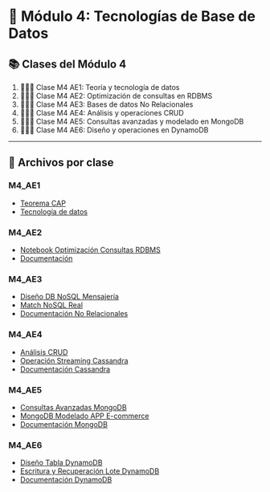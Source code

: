 # 📘 Módulo 4: Tecnologías de Base de Datos

## 📚 Clases del Módulo 4

1. 👨🏽‍🏫 Clase M4 AE1: Teoría y tecnología de datos  
2. 👨🏽‍🏫 Clase M4 AE2: Optimización de consultas en RDBMS  
3. 👨🏽‍🏫 Clase M4 AE3: Bases de datos No Relacionales  
4. 👨🏽‍🏫 Clase M4 AE4: Análisis y operaciones CRUD  
5. 👨🏽‍🏫 Clase M4 AE5: Consultas avanzadas y modelado en MongoDB  
6. 👨🏽‍🏫 Clase M4 AE6: Diseño y operaciones en DynamoDB  

---

## 🧪 Archivos por clase

### M4_AE1
- [Teorema CAP](M4_AE1_TEOREMA_CAP_v2.pdf)  
- [Tecnología de datos](M4_AE1_Tecnologia_Datos.pdf)

### M4_AE2
- [Notebook Optimización Consultas RDBMS](M4_AE2_Optimizacion_Consultas_RDBMS.ipynb)  
- [Documentación](M4_AE2_Optimizacion_Consultas_RDBMS.md)

### M4_AE3
- [Diseño DB NoSQL Mensajería](M4_AE3_Diseño_DB_NoSQL_Mensajeria.pdf)  
- [Match NoSQL Real](M4_AE3_Match_NoSQL_Real.pdf)  
- [Documentación No Relacionales](M4_AE3_DB_No_Relacionales.md)

### M4_AE4
- [Análisis CRUD](M4_AE4_Analisis_CRUD.pdf)  
- [Operación Streaming Cassandra](M4_AE4_Operacion_Streaming_Cassandra.pdf)  
- [Documentación Cassandra](M4_AE4_Cassandra.md)

### M4_AE5
- [Consultas Avanzadas MongoDB](M4_AE5_Consultas_Avanzadas_MongoDB.pdf)  
- [MongoDB Modelado APP E-commerce](M4_AE5_MongoDB_Modelado_APP_Ecomerce.pdf)  
- [Documentación MongoDB](M4_AE5_MongoDB.md)

### M4_AE6
- [Diseño Tabla DynamoDB](M4_AE6_Diseño_Tabla_DynamoDB.pdf)  
- [Escritura y Recuperación Lote DynamoDB](M4_AE6_Escritura_Recuperacion_Lote_DynamoDB.pdf)  
- [Documentación DynamoDB](M4_AE6_Dynamodb.md)

